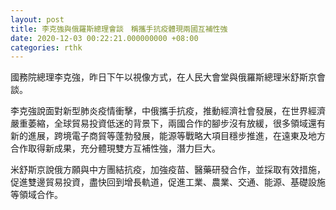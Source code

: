 ```yaml
---
layout: post
title: 李克強與俄羅斯總理會談　稱攜手抗疫體現兩國互補性強
date: 2020-12-03 00:22:21.000000000 +08:00
categories: rthk
---
```


國務院總理李克強，昨日下午以視像方式，在人民大會堂與俄羅斯總理米舒斯京會談。

李克強說面對新型肺炎疫情衝擊，中俄攜手抗疫，推動經濟社會發展，在世界經濟嚴重萎縮，全球貿易投資低迷的背景下，兩國合作的腳步沒有放緩，很多領域還有新的進展，跨境電子商貿等蓬勃發展，能源等戰略大項目穩步推進，在遠東及地方合作取得新成果，充分體現雙方互補性強，潛力巨大。

米舒斯京說俄方願與中方團結抗疫，加強疫苗、醫藥研發合作，並採取有效措施，促進雙邊貿易投資，盡快回到增長軌道，促進工業、農業、交通、能源、基礎設施等領域合作。
